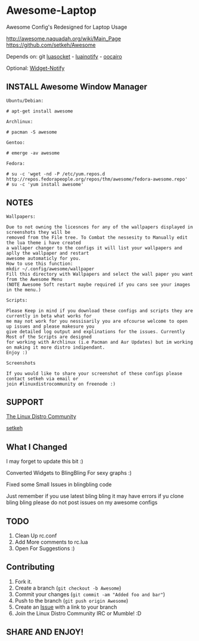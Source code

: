 Awesome-Laptop
==============

Awesome Config's Redesigned for Laptop Usage

http://awesome.naquadah.org/wiki/Main_Page
https://github.com/setkeh/Awesome

Depends on: git [luasocket][1] - [luainotify][2] - [oocairo][7]

Optional:  [Widget-Notify][4]

INSTALL Awesome Window Manager
------------------------------

`Ubuntu/Debian:`

    # apt-get install awesome

`Archlinux:`

    # pacman -S awesome

`Gentoo:`

    # emerge -av awesome

`Fedora:`

    # su -c 'wget -nd -P /etc/yum.repos.d http://repos.fedorapeople.org/repos/thm/awesome/fedora-awesome.repo'
    # su -c 'yum install awesome'

NOTES
-----

`Wallpapers:`
 
    Due to not owning the licesnces for any of the wallpapers displayed in screenshots they will be 
    removed from the File tree. To Combat the nessesity to Manually edit the lua theme i have created
    a wallaper changer to the configs it will list your wallpapers and aplly the wallpaper and restart
    awesome automaticly for you.
    How to use this function:
    mkdir ~/.config/awesome/wallpaper
    Fill this directory with Wallpapers and select the wall paper you want from the Awesome Menu
    (NOTE Awesome Soft restart maybe required if you cans see your images in the menu.)

`Scripts:`

    Please Keep in mind if you download these configs and scripts they are currently in beta what works for 
    me may not work for you nessisarily you are ofcourse welcome to open up issues and please makesure you 
    give detailed log output and explinations for the issues. Currently Most of the Scripts are designed 
    for working with Archlinux (i.e Pacman and Aur Updates) but im working on making it more distro indipendant. 
    Enjoy :) 

`Screenshots`

    If you would like to share your screenshot of these configs please contact setkeh via email or 
    join #linuxdistrocommunity on freenode :)

SUPPORT
-------

[The Linux Distro Community][5]

[setkeh][6]

What I Changed
--------------

I may forget to update this bit :)

Converted Widgets to BlingBling For sexy graphs :)

Fixed some Small Issues in blingbling code

Just remember if you use latest bling bling it may have errors if yu clone bling bling please do not post issues on my awesome configs 

TODO
----

1. Clean Up rc.conf
2. Add More comments to rc.lua
3. Open For Suggestions :)

Contributing
------------

1. Fork it.
2. Create a branch (`git checkout -b Awesome`)
3. Commit your changes (`git commit -am "Added foo and bar"`)
4. Push to the branch (`git push origin Awesome`)
5. Create an [Issue][6] with a link to your branch
6. Join the Linux Distro Community IRC or Mumble! :D

SHARE AND ENJOY!
----------------

[1]: http://w3.impa.br/~diego/software/luasocket
[2]: http://www3.telus.net/taj_khattra/luainotify.html
[3]: https://wiki.archlinux.org/index.php/Mpd
[4]: https://github.com/setkeh/Awesome-Widget-Notify 
[5]: http://www.linuxdistrocommunity.com
[6]: https://github.com/setkeh/Awesome/issues
[7]: http://oocairo.naquadah.org
